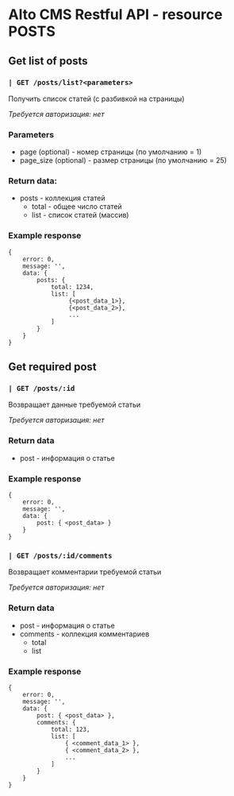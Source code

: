 # Alto CMS Restful API - resource POSTS

## Get list of posts

### `| GET /posts/list?<parameters> `
Получить список статей (с разбивкой на страницы)

_Требуется авторизация: нет_

### Parameters
* page (optional) - номер страницы (по умолчанию = 1)
* page_size (optional) - размер страницы (по умолчанию = 25)

### Return data:
* posts - коллекция статей
    * total - общее число статей
    * list - список статей (массив)

### Example response
```
{
    error: 0,
    message: '',
    data: {
        posts: {
            total: 1234,
            list: [
                 {<post_data_1>},
                 {<post_data_2>},
                 ...
            ]
        }
    }
}
```
## Get required post

### `| GET /posts/:id `
Возвращает данные требуемой статьи

_Требуется авторизация: нет_

### Return data
* post - информация о статье

### Example response
```
{
    error: 0,
    message: '',
    data: {
        post: { <post_data> }
    }
}
```
### `| GET /posts/:id/comments `
Возвращает комментарии требуемой статьи

_Требуется авторизация: нет_

### Return data
* post - информация о статье
* comments - коллекция комментариев
  * total
  * list

### Example response
```
{
    error: 0,
    message: '',
    data: {
        post: { <post_data> },
        comments: {
            total: 123,
            list: [
                { <comment_data_1> },
                { <comment_data_2> },
                ...
            ]
        }
    }
}
```
